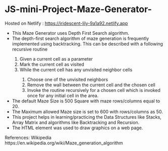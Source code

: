 # JS-mini-Project-Maze-Generator-
Hosted on Netlify :  https://iridescent-lily-9a1a92.netlify.app
<ul>
   <li> This Maze Generator uses Depth First Search algorithm.</li>
   <li>The depth-first search algorithm of maze generation is frequently implemented using backtracking. This can be described with a following recursive routine</li>
      <ol>
        <li>Given a current cell as a parameter</li>
        <li>Mark the current cell as visited</li>
        <li>While the current cell has any unvisited neighbor cells</li>
      <ol>
            <li>Choose one of the unvisited neighbors</li>
            <li>Remove the wall between the current cell and the chosen cell</li>
            <li>Invoke the routine recursively for a chosen cell which is invoked once for any initial cell in the area.</li>
      </ol>
    </ol>
  <li>The default  Maze Size is 500  Square with maze rows/columns equal to 20.</li>
  <li>The Maximum allowed Maze size is set to 600  with rows/columns as 50.</li>
  <li>This project helps in learning/practicing the Data Structures like Stacks, Array Matrix and algorithms like Backtracking and Recursion.</li>
  <li>The HTML <canvas> element was used to draw graphics on a web page.</li>

</ul>
  <p>References: Wikipedia  https://en.wikipedia.org/wiki/Maze_generation_algorithm</p>
